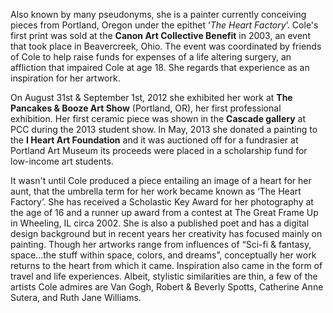 Also known by many pseudonyms, she is a painter currently conceiving pieces from Portland, Oregon under the epithet ‘*The Heart Factory*’.
Cole's first print was sold at the **Canon Art Collective Benefit** in 2003, an event that took place in Beavercreek, Ohio.
The event was coordinated by friends of Cole to help raise funds for expenses of a life altering surgery, an affliction that impaired Cole at age 18.
She regards that experience as an inspiration for her artwork.

On August 31st & September 1st, 2012 she exhibited her work at **The Pancakes & Booze Art Show** (Portland, OR), her first professional exhibition.
Her first ceramic piece was shown in the **Cascade gallery** at PCC during the 2013 student show.
In May, 2013 she donated a painting to the **I Heart Art Foundation** and it was auctioned off for a fundrasier at Portland Art Museum its proceeds were placed in a scholarship fund for low-income art students.

It wasn't until Cole produced a piece entailing an image of a heart for her aunt, that the umbrella term for her work became known as ‘The Heart Factory’.
She has received a Scholastic Key Award for her photography at the age of 16 and a runner up award from a contest at The Great Frame Up in Wheeling, IL circa 2002.
She is also a published poet and has a digital design background but in recent years her creativity has focused mainly on painting.
Though her artworks range from influences of “Sci-fi & fantasy, space...the stuff within space, colors, and dreams”, conceptually her work returns to the heart from which it came.
Inspiration also came in the form of travel and life experiences.
Albeit, stylistic similarities are thin, a few of the artists Cole admires are Van Gogh, Robert & Beverly Spotts, Catherine Anne Sutera, and Ruth Jane Williams.
